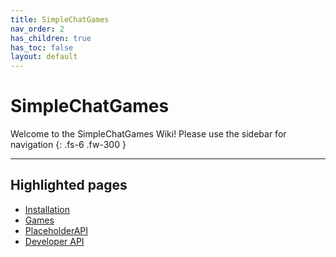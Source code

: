 ```yaml
---
title: SimpleChatGames
nav_order: 2
has_children: true
has_toc: false
layout: default
---
```


# SimpleChatGames
Welcome to the SimpleChatGames Wiki! Please use the sidebar for navigation
{: .fs-6 .fw-300 }

---

## Highlighted pages
- [Installation](installation)
- [Games](games)
- [PlaceholderAPI](placeholderapi)
- [Developer API](developers)

